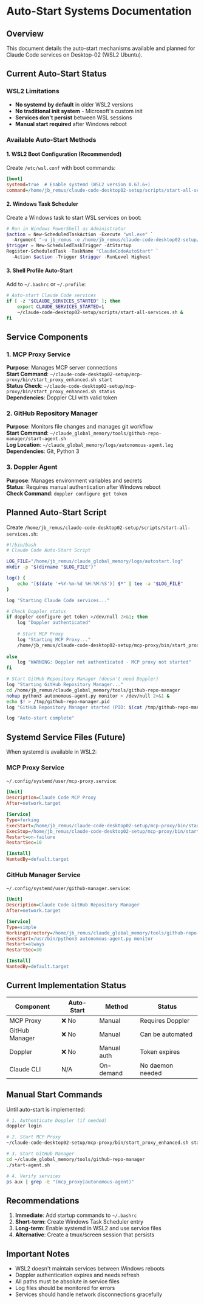# Auto-Start Systems Documentation

## Overview
This document details the auto-start mechanisms available and planned for Claude Code services on Desktop-02 (WSL2 Ubuntu).

## Current Auto-Start Status

### WSL2 Limitations
- **No systemd by default** in older WSL2 versions
- **No traditional init system** - Microsoft's custom init
- **Services don't persist** between WSL sessions
- **Manual start required** after Windows reboot

### Available Auto-Start Methods

#### 1. WSL2 Boot Configuration (Recommended)
Create `/etc/wsl.conf` with boot commands:
```ini
[boot]
systemd=true  # Enable systemd (WSL2 version 0.67.6+)
command=/home/jb_remus/claude-code-desktop02-setup/scripts/start-all-services.sh
```

#### 2. Windows Task Scheduler
Create a Windows task to start WSL services on boot:
```powershell
# Run in Windows PowerShell as Administrator
$action = New-ScheduledTaskAction -Execute "wsl.exe" `
  -Argument "-u jb_remus -e /home/jb_remus/claude-code-desktop02-setup/scripts/start-all-services.sh"
$trigger = New-ScheduledTaskTrigger -AtStartup
Register-ScheduledTask -TaskName "ClaudeCodeAutoStart" `
  -Action $action -Trigger $trigger -RunLevel Highest
```

#### 3. Shell Profile Auto-Start
Add to `~/.bashrc` or `~/.profile`:
```bash
# Auto-start Claude Code services
if [ -z "$CLAUDE_SERVICES_STARTED" ]; then
    export CLAUDE_SERVICES_STARTED=1
    ~/claude-code-desktop02-setup/scripts/start-all-services.sh &
fi
```

## Service Components

### 1. MCP Proxy Service
**Purpose**: Manages MCP server connections  
**Start Command**: `~/claude-code-desktop02-setup/mcp-proxy/bin/start_proxy_enhanced.sh start`  
**Status Check**: `~/claude-code-desktop02-setup/mcp-proxy/bin/start_proxy_enhanced.sh status`  
**Dependencies**: Doppler CLI with valid token

### 2. GitHub Repository Manager
**Purpose**: Monitors file changes and manages git workflow  
**Start Command**: `~/claude_global_memory/tools/github-repo-manager/start-agent.sh`  
**Log Location**: `~/claude_global_memory/logs/autonomous-agent.log`  
**Dependencies**: Git, Python 3

### 3. Doppler Agent
**Purpose**: Manages environment variables and secrets  
**Status**: Requires manual authentication after Windows reboot  
**Check Command**: `doppler configure get token`

## Planned Auto-Start Script

Create `/home/jb_remus/claude-code-desktop02-setup/scripts/start-all-services.sh`:
```bash
#!/bin/bash
# Claude Code Auto-Start Script

LOG_FILE="/home/jb_remus/claude_global_memory/logs/autostart.log"
mkdir -p "$(dirname "$LOG_FILE")"

log() {
    echo "[$(date '+%Y-%m-%d %H:%M:%S')] $*" | tee -a "$LOG_FILE"
}

log "Starting Claude Code services..."

# Check Doppler status
if doppler configure get token >/dev/null 2>&1; then
    log "Doppler authenticated"
    
    # Start MCP Proxy
    log "Starting MCP Proxy..."
    /home/jb_remus/claude-code-desktop02-setup/mcp-proxy/bin/start_proxy_enhanced.sh start
    
else
    log "WARNING: Doppler not authenticated - MCP proxy not started"
fi

# Start GitHub Repository Manager (doesn't need Doppler)
log "Starting GitHub Repository Manager..."
cd /home/jb_remus/claude_global_memory/tools/github-repo-manager
nohup python3 autonomous-agent.py monitor > /dev/null 2>&1 &
echo $! > /tmp/github-repo-manager.pid
log "GitHub Repository Manager started (PID: $(cat /tmp/github-repo-manager.pid))"

log "Auto-start complete"
```

## Systemd Service Files (Future)

When systemd is available in WSL2:

### MCP Proxy Service
`~/.config/systemd/user/mcp-proxy.service`:
```ini
[Unit]
Description=Claude Code MCP Proxy
After=network.target

[Service]
Type=forking
ExecStart=/home/jb_remus/claude-code-desktop02-setup/mcp-proxy/bin/start_proxy_enhanced.sh start
ExecStop=/home/jb_remus/claude-code-desktop02-setup/mcp-proxy/bin/start_proxy_enhanced.sh stop
Restart=on-failure
RestartSec=10

[Install]
WantedBy=default.target
```

### GitHub Manager Service
`~/.config/systemd/user/github-manager.service`:
```ini
[Unit]
Description=Claude Code GitHub Repository Manager
After=network.target

[Service]
Type=simple
WorkingDirectory=/home/jb_remus/claude_global_memory/tools/github-repo-manager
ExecStart=/usr/bin/python3 autonomous-agent.py monitor
Restart=always
RestartSec=30

[Install]
WantedBy=default.target
```

## Current Implementation Status

| Component | Auto-Start | Method | Status |
|-----------|------------|--------|---------|
| MCP Proxy | ❌ No | Manual | Requires Doppler |
| GitHub Manager | ❌ No | Manual | Can be automated |
| Doppler | ❌ No | Manual auth | Token expires |
| Claude CLI | N/A | On-demand | No daemon needed |

## Manual Start Commands

Until auto-start is implemented:

```bash
# 1. Authenticate Doppler (if needed)
doppler login

# 2. Start MCP Proxy
~/claude-code-desktop02-setup/mcp-proxy/bin/start_proxy_enhanced.sh start

# 3. Start GitHub Manager
cd ~/claude_global_memory/tools/github-repo-manager
./start-agent.sh

# 4. Verify services
ps aux | grep -E "(mcp_proxy|autonomous-agent)"
```

## Recommendations

1. **Immediate**: Add startup commands to `~/.bashrc`
2. **Short-term**: Create Windows Task Scheduler entry
3. **Long-term**: Enable systemd in WSL2 and use service files
4. **Alternative**: Create a tmux/screen session that persists

## Important Notes

- WSL2 doesn't maintain services between Windows reboots
- Doppler authentication expires and needs refresh
- All paths must be absolute in service files
- Log files should be monitored for errors
- Services should handle network disconnections gracefully